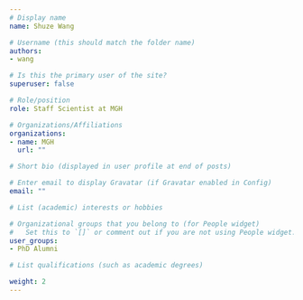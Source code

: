 ```yaml
---
# Display name
name: Shuze Wang

# Username (this should match the folder name)
authors: 
- wang

# Is this the primary user of the site?
superuser: false

# Role/position
role: Staff Scientist at MGH

# Organizations/Affiliations
organizations:
- name: MGH
  url: ""

# Short bio (displayed in user profile at end of posts)

# Enter email to display Gravatar (if Gravatar enabled in Config)
email: ""

# List (academic) interests or hobbies

# Organizational groups that you belong to (for People widget)
#   Set this to `[]` or comment out if you are not using People widget.
user_groups: 
- PhD Alumni

# List qualifications (such as academic degrees)

weight: 2
---
```

